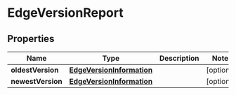 
# EdgeVersionReport

## Properties
Name | Type | Description | Notes
------------ | ------------- | ------------- | -------------
**oldestVersion** | [**EdgeVersionInformation**](EdgeVersionInformation.md) |  |  [optional]
**newestVersion** | [**EdgeVersionInformation**](EdgeVersionInformation.md) |  |  [optional]



